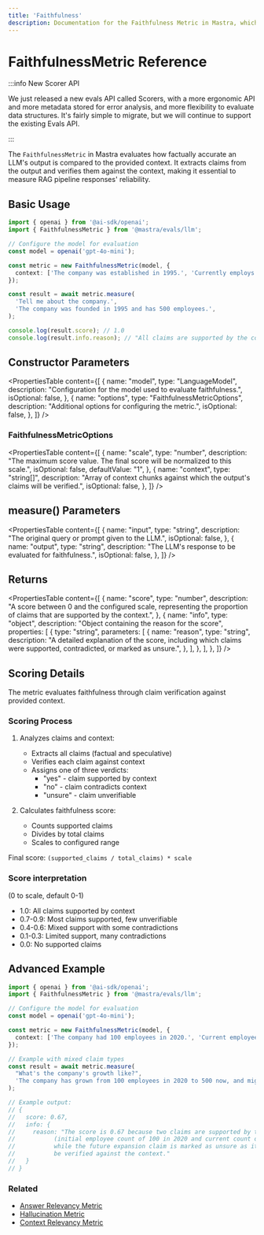 ```yaml
---
title: 'Faithfulness'
description: Documentation for the Faithfulness Metric in Mastra, which evaluates the factual accuracy of LLM outputs compared to the provided context.
---
```


# FaithfulnessMetric Reference

:::info New Scorer API

We just released a new evals API called Scorers, with a more ergonomic API and more metadata stored for error analysis, and more flexibility to evaluate data structures. It's fairly simple to migrate, but we will continue to support the existing Evals API.

:::

The `FaithfulnessMetric` in Mastra evaluates how factually accurate an LLM's output is compared to the provided context. It extracts claims from the output and verifies them against the context, making it essential to measure RAG pipeline responses' reliability.

## Basic Usage

```typescript
import { openai } from '@ai-sdk/openai';
import { FaithfulnessMetric } from '@mastra/evals/llm';

// Configure the model for evaluation
const model = openai('gpt-4o-mini');

const metric = new FaithfulnessMetric(model, {
  context: ['The company was established in 1995.', 'Currently employs around 450-550 people.'],
});

const result = await metric.measure(
  'Tell me about the company.',
  'The company was founded in 1995 and has 500 employees.',
);

console.log(result.score); // 1.0
console.log(result.info.reason); // "All claims are supported by the context."
```

## Constructor Parameters

<PropertiesTable
content={[
{
name: "model",
type: "LanguageModel",
description: "Configuration for the model used to evaluate faithfulness.",
isOptional: false,
},
{
name: "options",
type: "FaithfulnessMetricOptions",
description: "Additional options for configuring the metric.",
isOptional: false,
},
]}
/>

### FaithfulnessMetricOptions

<PropertiesTable
content={[
{
name: "scale",
type: "number",
description:
"The maximum score value. The final score will be normalized to this scale.",
isOptional: false,
defaultValue: "1",
},
{
name: "context",
type: "string[]",
description:
"Array of context chunks against which the output's claims will be verified.",
isOptional: false,
},
]}
/>

## measure() Parameters

<PropertiesTable
content={[
{
name: "input",
type: "string",
description: "The original query or prompt given to the LLM.",
isOptional: false,
},
{
name: "output",
type: "string",
description: "The LLM's response to be evaluated for faithfulness.",
isOptional: false,
},
]}
/>

## Returns

<PropertiesTable
content={[
{
name: "score",
type: "number",
description:
"A score between 0 and the configured scale, representing the proportion of claims that are supported by the context.",
},
{
name: "info",
type: "object",
description: "Object containing the reason for the score",
properties: [
{
type: "string",
parameters: [
{
name: "reason",
type: "string",
description:
"A detailed explanation of the score, including which claims were supported, contradicted, or marked as unsure.",
},
],
},
],
},
]}
/>

## Scoring Details

The metric evaluates faithfulness through claim verification against provided context.

### Scoring Process

1. Analyzes claims and context:
   - Extracts all claims (factual and speculative)
   - Verifies each claim against context
   - Assigns one of three verdicts:
     - "yes" - claim supported by context
     - "no" - claim contradicts context
     - "unsure" - claim unverifiable

2. Calculates faithfulness score:
   - Counts supported claims
   - Divides by total claims
   - Scales to configured range

Final score: `(supported_claims / total_claims) * scale`

### Score interpretation

(0 to scale, default 0-1)

- 1.0: All claims supported by context
- 0.7-0.9: Most claims supported, few unverifiable
- 0.4-0.6: Mixed support with some contradictions
- 0.1-0.3: Limited support, many contradictions
- 0.0: No supported claims

## Advanced Example

```typescript
import { openai } from '@ai-sdk/openai';
import { FaithfulnessMetric } from '@mastra/evals/llm';

// Configure the model for evaluation
const model = openai('gpt-4o-mini');

const metric = new FaithfulnessMetric(model, {
  context: ['The company had 100 employees in 2020.', 'Current employee count is approximately 500.'],
});

// Example with mixed claim types
const result = await metric.measure(
  "What's the company's growth like?",
  'The company has grown from 100 employees in 2020 to 500 now, and might expand to 1000 by next year.',
);

// Example output:
// {
//   score: 0.67,
//   info: {
//     reason: "The score is 0.67 because two claims are supported by the context
//           (initial employee count of 100 in 2020 and current count of 500),
//           while the future expansion claim is marked as unsure as it cannot
//           be verified against the context."
//   }
// }
```

### Related

- [Answer Relevancy Metric](./answer-relevancy)
- [Hallucination Metric](./hallucination)
- [Context Relevancy Metric](./context-relevancy)
